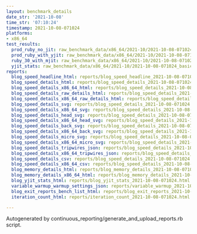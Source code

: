 ```yaml
---
layout: benchmark_details
date_str: '2021-10-08'
time_str: '07:10:24'
timestamp: 2021-10-08-071024
platforms:
- x86_64
test_results:
  prod_ruby_no_jit: raw_benchmark_data/x86_64/2021-10/2021-10-08-071024_basic_benchmark_prod_ruby_no_jit.json
  prod_ruby_with_yjit: raw_benchmark_data/x86_64/2021-10/2021-10-08-071024_basic_benchmark_prod_ruby_with_yjit.json
  ruby_30_with_mjit: raw_benchmark_data/x86_64/2021-10/2021-10-08-071024_basic_benchmark_ruby_30_with_mjit.json
  yjit_stats: raw_benchmark_data/x86_64/2021-10/2021-10-08-071024_basic_benchmark_yjit_stats.json
reports:
  blog_speed_headline_html: reports/blog_speed_headline_2021-10-08-071024.html
  blog_speed_details_html: reports/blog_speed_details_2021-10-08-071024.html
  blog_speed_details_x86_64_html: reports/blog_speed_details_2021-10-08-071024.x86_64.html
  blog_speed_details_raw_details_html: reports/blog_speed_details_2021-10-08-071024.raw_details.html
  blog_speed_details_x86_64_raw_details_html: reports/blog_speed_details_2021-10-08-071024.x86_64.raw_details.html
  blog_speed_details_svg: reports/blog_speed_details_2021-10-08-071024.svg
  blog_speed_details_x86_64_svg: reports/blog_speed_details_2021-10-08-071024.x86_64.svg
  blog_speed_details_head_svg: reports/blog_speed_details_2021-10-08-071024.head.svg
  blog_speed_details_x86_64_head_svg: reports/blog_speed_details_2021-10-08-071024.x86_64.head.svg
  blog_speed_details_back_svg: reports/blog_speed_details_2021-10-08-071024.back.svg
  blog_speed_details_x86_64_back_svg: reports/blog_speed_details_2021-10-08-071024.x86_64.back.svg
  blog_speed_details_micro_svg: reports/blog_speed_details_2021-10-08-071024.micro.svg
  blog_speed_details_x86_64_micro_svg: reports/blog_speed_details_2021-10-08-071024.x86_64.micro.svg
  blog_speed_details_tripwires_json: reports/blog_speed_details_2021-10-08-071024.tripwires.json
  blog_speed_details_x86_64_tripwires_json: reports/blog_speed_details_2021-10-08-071024.x86_64.tripwires.json
  blog_speed_details_csv: reports/blog_speed_details_2021-10-08-071024.csv
  blog_speed_details_x86_64_csv: reports/blog_speed_details_2021-10-08-071024.x86_64.csv
  blog_memory_details_html: reports/blog_memory_details_2021-10-08-071024.html
  blog_memory_details_x86_64_html: reports/blog_memory_details_2021-10-08-071024.x86_64.html
  blog_yjit_stats_html: reports/blog_yjit_stats_2021-10-08-071024.html
  variable_warmup_warmup_settings_json: reports/variable_warmup_2021-10-08-071024.warmup_settings.json
  blog_exit_reports_bench_list_html: reports/blog_exit_reports_2021-10-08-071024.bench_list.html
  iteration_count_html: reports/iteration_count_2021-10-08-071024.html

---
```

Autogenerated by continuous_reporting/generate_and_upload_reports.rb script.
